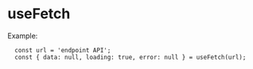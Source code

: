 # useFetch

Example:
```
  const url = 'endpoint API';
  const { data: null, loading: true, error: null } = useFetch(url);
```